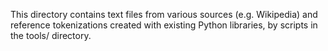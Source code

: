 This directory contains text files from various sources (e.g. Wikipedia) and
reference tokenizations created with existing Python libraries, by scripts in
the tools/ directory.
